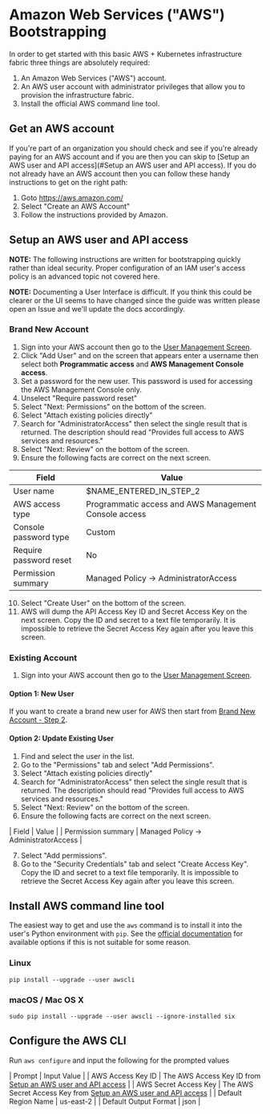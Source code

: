 # Amazon Web Services ("AWS") Bootstrapping

In order to get started with this basic AWS + Kubernetes infrastructure fabric three things are absolutely required: 

1. An Amazon Web Services ("AWS") account.
2. An AWS user account with administrator privileges that allow you to provision the infrastructure fabric.
3. Install the official AWS command line tool.

## Get an AWS account

If you're part of an organization you should check and see if you're already paying for an AWS account and if you are then you can skip to [Setup an AWS user and API access](#Setup an AWS user and API access). If you do not already have an AWS account then you can follow these handy instructions to get on the right path:

1. Goto https://aws.amazon.com/
2. Select "Create an AWS Account"
3. Follow the instructions provided by Amazon.

## Setup an AWS user and API access

**NOTE:** The following instructions are written for bootstrapping quickly rather than ideal security. Proper configuration of an IAM user's access policy is an advanced topic not covered here.

**NOTE:** Documenting a User Interface is difficult. If you think this could be clearer or the UI seems to have changed since the guide was written please open an Issue and we'll update the docs accordingly.

### Brand New Account

1. Sign into your AWS account then go to the [User Management Screen](https://console.aws.amazon.com/iam/home#/users).
2. Click "Add User" and on the screen that appears enter a username then select both **Programmatic access** and **AWS Management Console access**.
3. Set a password for the new user. This password is used for accessing the AWS Management Console only.
4. Unselect "Require password reset"
5. Select "Next: Permissions" on the bottom of the screen.
6. Select "Attach existing policies directly"
7. Search for "AdministratorAccess" then select the single result that is returned. The description should read "Provides full access to AWS services and resources."
8. Select "Next: Review" on the bottom of the screen.
9. Ensure the following facts are correct on the next screen.

  | Field | Value |
  | ----- | ----- |
  | User name | $NAME_ENTERED_IN_STEP_2 |
  | AWS access type | Programmatic access and AWS Management Console access |
  | Console password type | Custom |
  | Require password reset | No |
  | Permission summary | Managed Policy -> AdministratorAccess |

10. Select "Create User" on the bottom of the screen.
11. AWS will dump the API Access Key ID and Secret Access Key on the next screen. Copy the ID and secret to a text file temporarily. It is impossible to retrieve the Secret Access Key again after you leave this screen.

### Existing Account

1. Sign into your AWS account then go to the [User Management Screen](https://console.aws.amazon.com/iam/home#/users).

#### Option 1: New User

If you want to create a brand new user for AWS then start from [Brand New Account - Step 2](#brand-new-account).

#### Option 2: Update Existing User

1. Find and select the user in the list.
2. Go to the "Permissions" tab and select "Add Permissions".
3. Select "Attach existing policies directly"
4. Search for "AdministratorAccess" then select the single result that is returned. The description should read "Provides full access to AWS services and resources."
5. Select "Next: Review" on the bottom of the screen.
6. Ensure the following facts are correct on the next screen.

  | Field | Value |
  | Permission summary | Managed Policy -> AdministratorAccess |

7. Select "Add permissions".
8. Go to the "Security Credentials" tab and select "Create Access Key". Copy the ID and secret to a text file temporarily. It is impossible to retrieve the Secret Access Key again after you leave this screen.

## Install AWS command line tool

The easiest way to get and use the `aws` command is to install it into the user's Python environment with `pip`. See the [official documentation](http://docs.aws.amazon.com/cli/latest/userguide/installing.html) for available options if this is not suitable for some reason.

### Linux

`pip install --upgrade --user awscli`

### macOS / Mac OS X

`sudo pip install --upgrade --user awscli --ignore-installed six`

## Configure the AWS CLI

Run `aws configure` and input the following for the prompted values

| Prompt | Input Value |
| AWS Access Key ID | The AWS Access Key ID from [Setup an AWS user and API access](#setup-an-aws-user-and-api-access) |
| AWS Secret Access Key | The AWS Secret Access Key from [Setup an AWS user and API access](#setup-an-aws-user-and-api-access) |
| Default Region Name | us-east-2 |
| Default Output Format | json |
